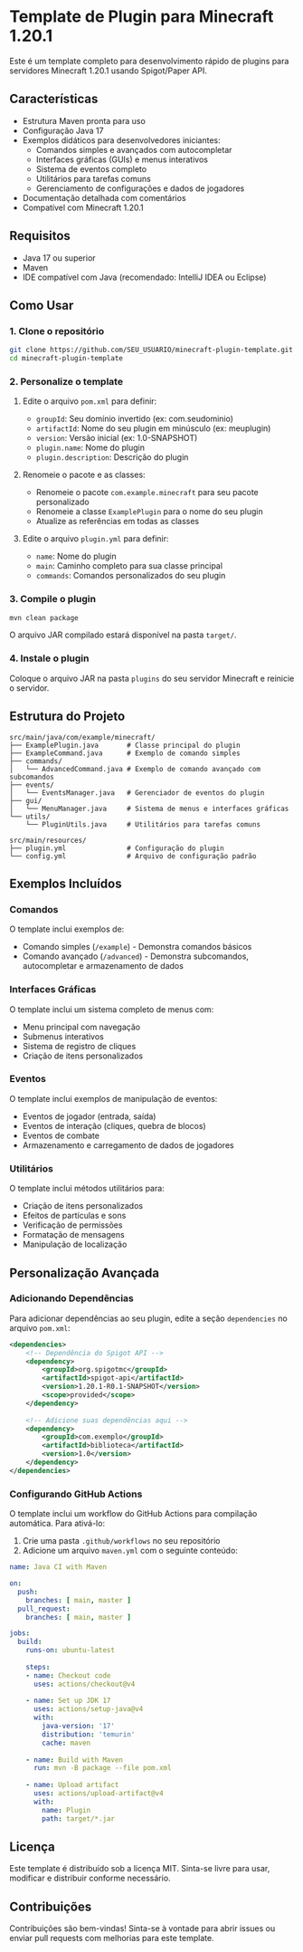 # Template de Plugin para Minecraft 1.20.1

Este é um template completo para desenvolvimento rápido de plugins para servidores Minecraft 1.20.1 usando Spigot/Paper API.

## Características

- Estrutura Maven pronta para uso
- Configuração Java 17
- Exemplos didáticos para desenvolvedores iniciantes:
  - Comandos simples e avançados com autocompletar
  - Interfaces gráficas (GUIs) e menus interativos
  - Sistema de eventos completo
  - Utilitários para tarefas comuns
  - Gerenciamento de configurações e dados de jogadores
- Documentação detalhada com comentários
- Compatível com Minecraft 1.20.1

## Requisitos

- Java 17 ou superior
- Maven
- IDE compatível com Java (recomendado: IntelliJ IDEA ou Eclipse)

## Como Usar

### 1. Clone o repositório

```bash
git clone https://github.com/SEU_USUARIO/minecraft-plugin-template.git
cd minecraft-plugin-template
```

### 2. Personalize o template

1. Edite o arquivo `pom.xml` para definir:
   - `groupId`: Seu domínio invertido (ex: com.seudominio)
   - `artifactId`: Nome do seu plugin em minúsculo (ex: meuplugin)
   - `version`: Versão inicial (ex: 1.0-SNAPSHOT)
   - `plugin.name`: Nome do plugin
   - `plugin.description`: Descrição do plugin

2. Renomeie o pacote e as classes:
   - Renomeie o pacote `com.example.minecraft` para seu pacote personalizado
   - Renomeie a classe `ExamplePlugin` para o nome do seu plugin
   - Atualize as referências em todas as classes

3. Edite o arquivo `plugin.yml` para definir:
   - `name`: Nome do plugin
   - `main`: Caminho completo para sua classe principal
   - `commands`: Comandos personalizados do seu plugin

### 3. Compile o plugin

```bash
mvn clean package
```

O arquivo JAR compilado estará disponível na pasta `target/`.

### 4. Instale o plugin

Coloque o arquivo JAR na pasta `plugins` do seu servidor Minecraft e reinicie o servidor.

## Estrutura do Projeto

```
src/main/java/com/example/minecraft/
├── ExamplePlugin.java       # Classe principal do plugin
├── ExampleCommand.java      # Exemplo de comando simples
├── commands/
│   └── AdvancedCommand.java # Exemplo de comando avançado com subcomandos
├── events/
│   └── EventsManager.java   # Gerenciador de eventos do plugin
├── gui/
│   └── MenuManager.java     # Sistema de menus e interfaces gráficas
└── utils/
    └── PluginUtils.java     # Utilitários para tarefas comuns

src/main/resources/
├── plugin.yml               # Configuração do plugin
└── config.yml               # Arquivo de configuração padrão
```

## Exemplos Incluídos

### Comandos
O template inclui exemplos de:
- Comando simples (`/example`) - Demonstra comandos básicos
- Comando avançado (`/advanced`) - Demonstra subcomandos, autocompletar e armazenamento de dados

### Interfaces Gráficas
O template inclui um sistema completo de menus com:
- Menu principal com navegação
- Submenus interativos
- Sistema de registro de cliques
- Criação de itens personalizados

### Eventos
O template inclui exemplos de manipulação de eventos:
- Eventos de jogador (entrada, saída)
- Eventos de interação (cliques, quebra de blocos)
- Eventos de combate
- Armazenamento e carregamento de dados de jogadores

### Utilitários
O template inclui métodos utilitários para:
- Criação de itens personalizados
- Efeitos de partículas e sons
- Verificação de permissões
- Formatação de mensagens
- Manipulação de localização

## Personalização Avançada

### Adicionando Dependências

Para adicionar dependências ao seu plugin, edite a seção `dependencies` no arquivo `pom.xml`:

```xml
<dependencies>
    <!-- Dependência do Spigot API -->
    <dependency>
        <groupId>org.spigotmc</groupId>
        <artifactId>spigot-api</artifactId>
        <version>1.20.1-R0.1-SNAPSHOT</version>
        <scope>provided</scope>
    </dependency>
    
    <!-- Adicione suas dependências aqui -->
    <dependency>
        <groupId>com.exemplo</groupId>
        <artifactId>biblioteca</artifactId>
        <version>1.0</version>
    </dependency>
</dependencies>
```

### Configurando GitHub Actions

O template inclui um workflow do GitHub Actions para compilação automática. Para ativá-lo:

1. Crie uma pasta `.github/workflows` no seu repositório
2. Adicione um arquivo `maven.yml` com o seguinte conteúdo:

```yaml
name: Java CI with Maven

on:
  push:
    branches: [ main, master ]
  pull_request:
    branches: [ main, master ]

jobs:
  build:
    runs-on: ubuntu-latest
    
    steps:
    - name: Checkout code
      uses: actions/checkout@v4
    
    - name: Set up JDK 17
      uses: actions/setup-java@v4
      with:
        java-version: '17'
        distribution: 'temurin'
        cache: maven
        
    - name: Build with Maven
      run: mvn -B package --file pom.xml
      
    - name: Upload artifact
      uses: actions/upload-artifact@v4
      with:
        name: Plugin
        path: target/*.jar
```

## Licença

Este template é distribuído sob a licença MIT. Sinta-se livre para usar, modificar e distribuir conforme necessário.

## Contribuições

Contribuições são bem-vindas! Sinta-se à vontade para abrir issues ou enviar pull requests com melhorias para este template.
